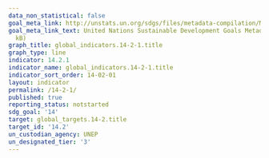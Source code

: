 ```yaml
---
data_non_statistical: false
goal_meta_link: http://unstats.un.org/sdgs/files/metadata-compilation/Metadata-Goal-14.pdf
goal_meta_link_text: United Nations Sustainable Development Goals Metadata (pdf 288
  kB)
graph_title: global_indicators.14-2-1.title
graph_type: line
indicator: 14.2.1
indicator_name: global_indicators.14-2-1.title
indicator_sort_order: 14-02-01
layout: indicator
permalink: /14-2-1/
published: true
reporting_status: notstarted
sdg_goal: '14'
target: global_targets.14-2.title
target_id: '14.2'
un_custodian_agency: UNEP
un_designated_tier: '3'
---
```

